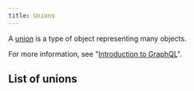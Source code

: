 ```yaml
---
title: Unions
---
```


A [union](https://facebook.github.io/graphql/draft/#sec-Unions) is a type of object representing many objects.

For more information, see "[Introduction to GraphQL](guides/graphql/introduction.md)".

## List of unions

